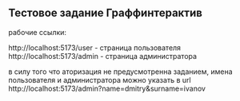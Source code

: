 ## Тестовое задание Граффинтерактив

рабочие ссылки: 


http://localhost:5173/user - страница пользователя <br>
http://localhost:5173/admin - страница администратора <br>

в силу того что аторизация не предусмотренна заданием, имена пользователя и администратора можно указать в url
http://localhost:5173/admin?name=dmitry&surname=ivanov
